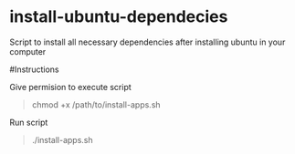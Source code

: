 # install-ubuntu-dependecies
Script to install all necessary dependencies after installing ubuntu in your computer

#Instructions

Give permision to execute script
>chmod +x /path/to/install-apps.sh

Run script
>./install-apps.sh


